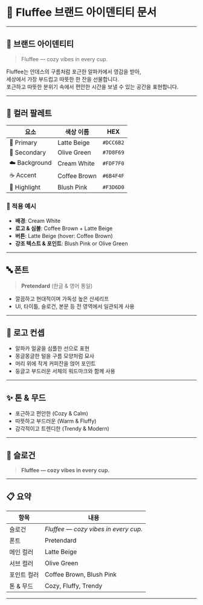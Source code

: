 # 🌟 Fluffee 브랜드 아이덴티티 문서

---

## 🦙 브랜드 아이덴티티

> Fluffee — cozy vibes in every cup.

Fluffee는 안데스의 구름처럼 포근한 알파카에서 영감을 받아,  
세상에서 가장 부드럽고 따뜻한 한 잔을 선물합니다.  
포근하고 따뜻한 분위기 속에서 편안한 시간을 보낼 수 있는 공간을 표현합니다.

---

## 🎨 컬러 팔레트

| 요소         | 색상 이름       | HEX        |
|--------------|-----------------|------------|
| 🎯 Primary   | Latte Beige     | `#DCC6B2` |
| 🌳 Secondary | Olive Green     | `#7D8F69` |
| ☁️ Background| Cream White     | `#FDF7F0` |
| ☕️ Accent    | Coffee Brown    | `#6B4F4F` |
| 🌸 Highlight | Blush Pink      | `#F3D6D0` |

### 🎯 적용 예시
- **배경**: Cream White
- **로고 & 심볼**: Coffee Brown + Latte Beige
- **버튼**: Latte Beige (hover: Coffee Brown)
- **강조 텍스트 & 포인트**: Blush Pink or Olive Green

---

## 🔤 폰트

> **Pretendard** (한글 & 영어 통일)

- 깔끔하고 현대적이며 가독성 높은 산세리프
- UI, 타이틀, 슬로건, 본문 등 전 영역에서 일관되게 사용

---

## 🦙 로고 컨셉

- 알파카 얼굴을 심플한 선으로 표현
- 몽글몽글한 털을 구름 모양처럼 묘사
- 머리 위에 작게 커피잔을 얹어 포인트
- 둥글고 부드러운 서체의 워드마크와 함께 사용

---

## ✨ 톤 & 무드

- 포근하고 편안한 (Cozy & Calm)
- 따뜻하고 부드러운 (Warm & Fluffy)
- 감각적이고 트렌디한 (Trendy & Modern)

---

## 🌟 슬로건

> **Fluffee — cozy vibes in every cup.**

---

## 📋 요약

| 항목             | 내용 |
|------------------|------|
| 슬로건           | *Fluffee — cozy vibes in every cup.* |
| 폰트             | Pretendard |
| 메인 컬러        | Latte Beige |
| 서브 컬러        | Olive Green |
| 포인트 컬러      | Coffee Brown, Blush Pink |
| 톤 & 무드        | Cozy, Fluffy, Trendy |

---